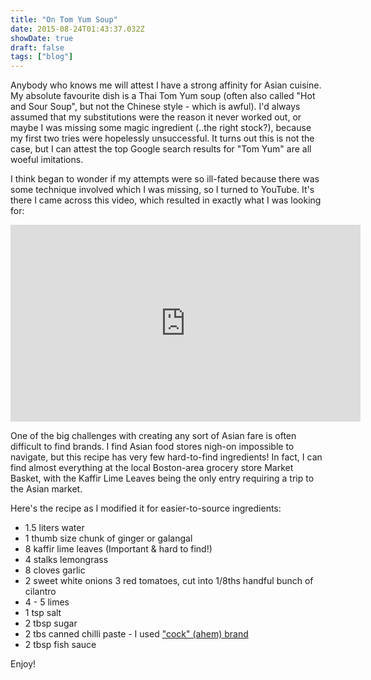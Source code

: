 ```yaml
---
title: "On Tom Yum Soup"
date: 2015-08-24T01:43:37.032Z
showDate: true
draft: false
tags: ["blog"]
---
```


Anybody who knows me will attest I have a strong affinity for Asian cuisine. My absolute favourite dish is a Thai Tom Yum soup (often also called "Hot and Sour Soup", but not the Chinese style - which is awful).
I'd always assumed that my substitutions were the reason it never worked out, or maybe I was missing some magic ingredient (..the right stock?), because my first two tries were hopelessly unsuccessful. It turns out this is not the case, but I can attest the top Google search results for "Tom Yum" are all woeful imitations. 

I think began to wonder if my attempts were so ill-fated because there was some technique involved which I was missing, so I turned to YouTube. 
It's there I came across this video, which resulted in exactly what I was looking for:
<iframe width="560" height="315" src="https://www.youtube.com/embed/v3lIJLRibEM" frameborder="0" allowfullscreen></iframe>

One of the big challenges with creating any sort of Asian fare is often difficult to find brands. I find Asian food stores nigh-on impossible to navigate, but this recipe has very few hard-to-find ingredients! In fact, I can find almost everything at the local Boston-area grocery store Market Basket, with the Kaffir Lime Leaves being the only entry requiring a trip to the Asian market. 

Here's the recipe as I modified it for easier-to-source ingredients:

* 1.5 liters water
* 1 thumb size chunk of ginger or galangal
* 8 kaffir lime leaves (Important & hard to find!)
* 4 stalks lemongrass
* 8 cloves garlic
* 2 sweet white onions
3 red tomatoes, cut into 1/8ths
handful bunch of cilantro
* 4 - 5 limes
* 1 tsp salt
* 2 tbsp sugar
* 2 tbs canned chilli paste - I used ["cock" \(ahem\) brand](http://www.amazon.com/Chili-Garlic-Sauce-Huy-Fong/dp/B000Z4JISQ)
* 2 tbsp fish sauce
  
Enjoy! 
